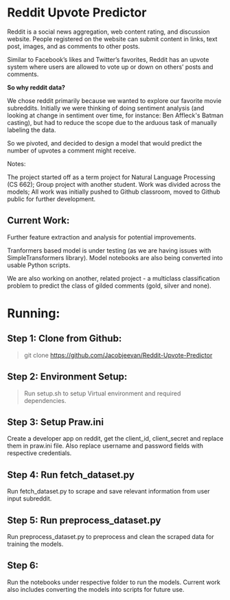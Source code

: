 # Reddit Upvote Predictor

Reddit is a social news aggregation, web content rating, and discussion website. People registered on the website can submit content in links, text post, images, and as comments to other posts.

Similar to Facebook’s likes and Twitter’s  favorites, Reddit has an upvote system where users are allowed to vote up or down on others’ posts and comments.

__So why reddit data?__

We chose reddit primarily because we wanted to explore our favorite movie subreddits. Initially we were thinking of doing sentiment analysis (and looking at change in sentiment over time, for instance: Ben Affleck's Batman casting), but had to reduce the scope due to the arduous task of manually labeling the data.

So we pivoted, and decided to design a model that would predict the number of upvotes a comment might receive.

Notes:

The project started off as a term project for Natural Language Processing (CS 662); Group project with another student. Work was divided across the models; All work was initially pushed to Github classroom, moved to Github public for further development.

## Current Work:

Further feature extraction and analysis for potential improvements.

Tranformers based model is under testing (as we are having issues with SimpleTransformers library). Model notebooks are also being converted into usable Python scripts.

We are also working on another, related project - a multiclass classification problem to predict the class of gilded comments (gold, silver and none).

# Running:

## Step 1: Clone from Github:

> git clone https://github.com/Jacobjeevan/Reddit-Upvote-Predictor

## Step 2: Environment Setup:

> Run setup.sh to setup Virtual environment and required dependencies.

## Step 3: Setup Praw.ini

Create a developer app on reddit, get the client_id, client_secret and replace them in praw.ini file. Also replace username and password fields with respective credentials.

## Step 4: Run fetch_dataset.py

Run fetch_dataset.py to scrape and save relevant information from user input subreddit.

## Step 5: Run preprocess_dataset.py

Run preprocess_dataset.py to preprocess and clean the scraped data for training the models.

## Step 6:

Run the notebooks under respective folder to run the models. Current work also includes converting the models into scripts for future use.



